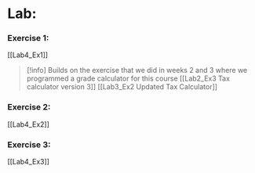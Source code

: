 # Lab:
### Exercise 1:
[[Lab4_Ex1]]

> [!info]
> Builds on the exercise that we did in weeks 2 and 3 where we programmed a grade calculator for this course
> [[Lab2_Ex3 Tax calculator version 3]]
> [[Lab3_Ex2 Updated Tax Calculator]]
### Exercise 2:
[[Lab4_Ex2]]

### Exercise 3:
[[Lab4_Ex3]]
